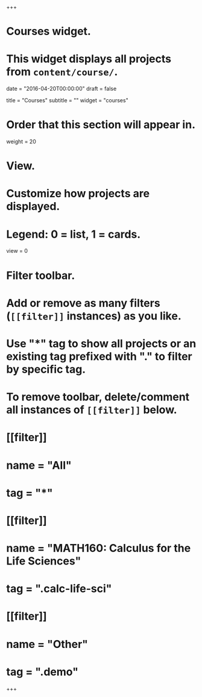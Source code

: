 +++
# Courses widget.
# This widget displays all projects from `content/course/`.

date = "2016-04-20T00:00:00"
draft = false

title = "Courses"
subtitle = ""
widget = "courses"

# Order that this section will appear in.
weight = 20

# View.
# Customize how projects are displayed.
# Legend: 0 = list, 1 = cards.
view = 0

# Filter toolbar.
# Add or remove as many filters (`[[filter]]` instances) as you like.
# Use "*" tag to show all projects or an existing tag prefixed with "." to filter by specific tag.
# To remove toolbar, delete/comment all instances of `[[filter]]` below.
# [[filter]]
#   name = "All"
#   tag = "*"
#   
# [[filter]]
#   name = "MATH160: Calculus for the Life Sciences"
#   tag = ".calc-life-sci"
# 
# [[filter]]
#   name = "Other"
#   tag = ".demo"

+++

